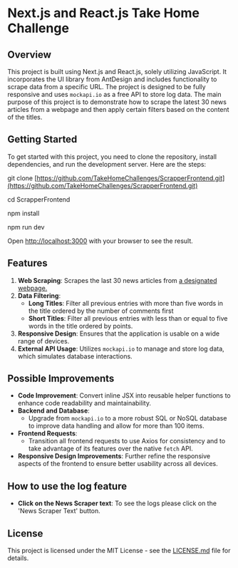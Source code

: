 # Next.js and React.js Take Home Challenge

## Overview

This project is built using Next.js and React.js, solely utilizing JavaScript. It incorporates the UI library from AntDesign and includes functionality to scrape data from a specific URL. The project is designed to be fully responsive and uses `mockapi.io` as a free API to store log data. The main purpose of this project is to demonstrate how to scrape the latest 30 news articles from a webpage and then apply certain filters based on the content of the titles.

## Getting Started

To get started with this project, you need to clone the repository, install dependencies, and run the development server. Here are the steps:

git clone [https://github.com/TakeHomeChallenges/ScrapperFrontend.git](https://github.com/TakeHomeChallenges/ScrapperFrontend.git)

cd ScrapperFrontend

npm install

npm run dev

Open [http://localhost:3000](http://localhost:3000) with your browser to see the result.


## Features

1. **Web Scraping**: Scrapes the last 30 news articles from [a designated webpage.](https://news.ycombinator.com/)
2. **Data Filtering**:
   - **Long Titles**: Filter all previous entries with more than five words in the title ordered by the number of comments first
   - **Short Titles**: Filter all previous entries with less than or equal to five words in the title ordered by points.
3. **Responsive Design**: Ensures that the application is usable on a wide range of devices.
4. **External API Usage**: Utilizes `mockapi.io` to manage and store log data, which simulates database interactions.

## Possible Improvements

- **Code Improvement**: Convert inline JSX into reusable helper functions to enhance code readability and maintainability.
- **Backend and Database**:
  - Upgrade from `mockapi.io` to a more robust SQL or NoSQL database to improve data handling and allow for more than 100 items.
- **Frontend Requests**:
  - Transition all frontend requests to use Axios for consistency and to take advantage of its features over the native `fetch` API.
- **Responsive Design Improvements**: Further refine the responsive aspects of the frontend to ensure better usability across all devices.

## How to use the log feature

- **Click on the News Scraper text**: To see the logs please click on the 'News Scraper Text' button.


## License

This project is licensed under the MIT License - see the [LICENSE.md](LICENSE.md) file for details.
